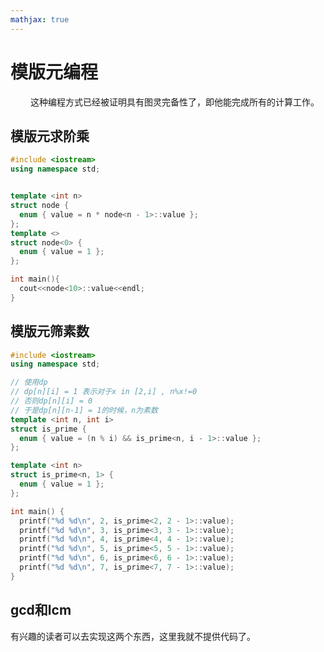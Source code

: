 ```yaml
---
mathjax: true
---
```


# 模版元编程
&emsp;&emsp; 这种编程方式已经被证明具有图灵完备性了，即他能完成所有的计算工作。

## 模版元求阶乘
```cpp
#include <iostream>
using namespace std;


template <int n>
struct node {
  enum { value = n * node<n - 1>::value };
};
template <>
struct node<0> {
  enum { value = 1 };
};

int main(){
  cout<<node<10>::value<<endl;
}
```
<!---more-->

## 模版元筛素数
```cpp
#include <iostream>
using namespace std;

// 使用dp
// dp[n][i] = 1 表示对于x in [2,i] , n%x!=0
// 否则dp[n][i] = 0
// 于是dp[n][n-1] = 1的时候，n为素数
template <int n, int i>
struct is_prime {
  enum { value = (n % i) && is_prime<n, i - 1>::value };
};

template <int n>
struct is_prime<n, 1> {
  enum { value = 1 };
};

int main() {
  printf("%d %d\n", 2, is_prime<2, 2 - 1>::value);
  printf("%d %d\n", 3, is_prime<3, 3 - 1>::value);
  printf("%d %d\n", 4, is_prime<4, 4 - 1>::value);
  printf("%d %d\n", 5, is_prime<5, 5 - 1>::value);
  printf("%d %d\n", 6, is_prime<6, 6 - 1>::value);
  printf("%d %d\n", 7, is_prime<7, 7 - 1>::value);
}
```


## gcd和lcm
 有兴趣的读者可以去实现这两个东西，这里我就不提供代码了。